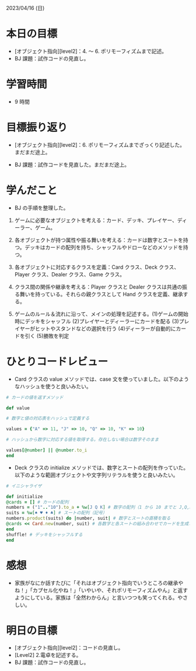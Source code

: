 2023/04/16 (日)

# 本日の目標

- [オブジェクト指向][level2]：4. 〜 6. ポリモーフィズムまで記述。
- BJ 課題：試作コードの見直し。

# 学習時間

- 9 時間

# 目標振り返り

- [オブジェクト指向][level2]：6. ポリモーフィズムまでざっくり記述した。まだまだ途上。

- BJ 課題：試作コードを見直した。まだまだ途上。

# 学んだこと

- BJ の手順を整理した。

1. ゲームに必要なオブジェクトを考える：カード、デッキ、プレイヤー、ディーラー、ゲーム。

2. 各オブジェクトが持つ属性や振る舞いを考える：カードは数字とスートを持つ。デッキはカードの配列を持ち、シャッフルやドローなどのメソッドを持つ。

3. 各オブジェクトに対応するクラスを定義：Card クラス、Deck クラス、Player クラス、Dealer クラス、Game クラス。

4. クラス間の関係や継承を考える：Player クラスと Dealer クラスは共通の振る舞いを持っている。それらの親クラスとして Hand クラスを定義、継承する。

5. ゲームのルール＆流れに沿って、メインの処理を記述する。(1)ゲームの開始時にデッキをシャッフル (2)プレイヤーとディーラーにカードを配る (3)プレイヤーがヒットやスタンドなどの選択を行う (4)ディーラーが自動的にカードを引く (5)勝敗を判定


# ひとりコードレビュー

- Card クラスの value メソッドでは、case 文を使っていました。以下のようなハッシュを使うと良いみたい。

```Ruby
# カードの値を返すメソッド

def value

# 数字と値の対応表をハッシュで定義する

values = {"A" => 11, "J" => 10, "Q" => 10, "K" => 10}

# ハッシュから数字に対応する値を取得する。存在しない場合は数字そのまま

values[@number] || @number.to_i
end
```

- Deck クラスの initialize メソッドでは、数字とスートの配列を作っていた。以下のような範囲オブジェクトや文字列リテラルを使うと良いみたい。

```ruby
# イニシャライザ

def initialize
@cards = [] # カードの配列
numbers = ("1".."10").to_a + %w[J Q K] # 数字の配列（1 から 10 までと J,Q,K）
suits = %w[♠ ♥ ♦ ♣] # スートの配列（記号）
numbers.product(suits) do |number, suit| # 数字とスートの直積を取る
@cards << Card.new(number, suit) # 各数字と各スートの組み合わせでカードを生成して配列に追加する
end
shuffle! # デッキをシャッフルする
end
```

# 感想

- 家族がなにか話すたびに「それはオブジェクト指向でいうところの継承やね！」「カプセル化やね！」「いやいや、それポリモーフィズムやん」と返すようにしている。家族は「全然わからん」と言いつつも笑ってくれる。やさしい。

# 明日の目標

- [オブジェクト指向][level2]：コードの見直し。
- [Level2] 2.電卓を記述する。
- BJ 課題：試作コードの見直し。
